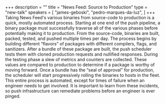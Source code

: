 +++
description = ""
title = "News Feed: Source to Production"
type = "new-talk"
speakers = [
        "james-geboski",
        "pedro-marques-da-luz",
]
+++
Taking News Feed's various binaries from source-code to production is a quick, mostly automated process. Starting at one end of the push pipeline, a binary package must successfully traverse all of the various phases before potentially making it to production. From the source-code, binaries are built, packed, tested, and pushed multiple times per day. The process begins by building different “flavors” of packages with different compilers, flags, and sanitizers. After a bundle of these package are built, the push scheduler tests them with cloned production requests and nullified responses. During the testing phase a slew of metrics and counters are collected. These values are compared to production to determine if a package is worthy of moving forward. Once a bundle has the “seal of approval” for production, the scheduler will start progressively rolling the binaries to hosts in the fleet. This entire process is automated, except for times of failure when an engineer needs to get involved. It is important to learn from these incidents, so push infrastructure can remediate problems before an engineer is ever pinged.